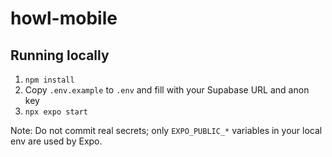 # howl-mobile

## Running locally

1. `npm install`
2. Copy `.env.example` to `.env` and fill with your Supabase URL and anon key
3. `npx expo start`

Note: Do not commit real secrets; only `EXPO_PUBLIC_*` variables in your local env are used by Expo.

